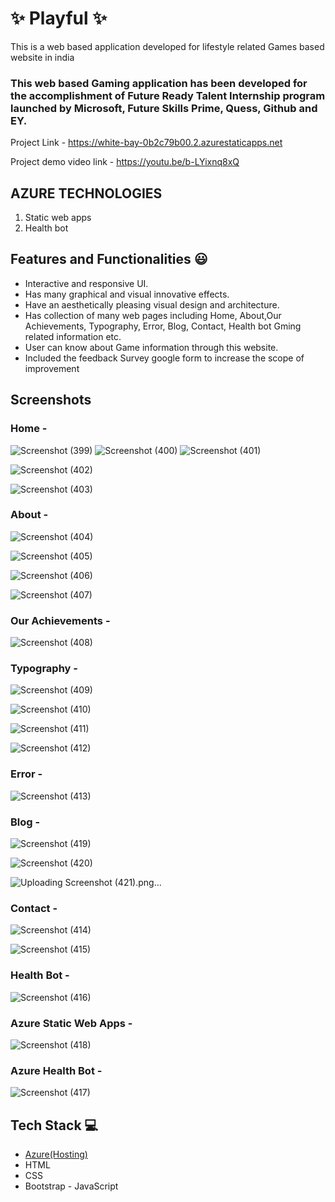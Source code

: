 # ✨ Playful  ✨

This is a web based application developed for lifestyle related Games based website in india

### This web based Gaming application has been developed for the accomplishment of Future Ready Talent Internship program launched by Microsoft, Future Skills Prime, Quess, Github and EY.


Project Link - https://white-bay-0b2c79b00.2.azurestaticapps.net 



Project demo video link  - https://youtu.be/b-LYixnq8xQ 



##   AZURE TECHNOLOGIES   ##


1. Static web apps
2. Health bot


## Features and Functionalities 😃

- Interactive and responsive UI.
- Has many graphical and visual innovative effects.
- Have an aesthetically pleasing visual design and architecture.
- Has collection of many web pages including Home, About,Our Achievements, Typography, Error, Blog, Contact, Health bot Gming related information etc.
- User can know about Game information through this website.
- Included the feedback Survey  google form to increase the scope of improvement 

## Screenshots


### Home -

![Screenshot (399)](https://user-images.githubusercontent.com/123392099/215713201-86d60c12-530c-4674-8699-48782c9d4b98.png)
![Screenshot (400)](https://user-images.githubusercontent.com/123392099/215713220-a820c909-e2b1-4d90-a77a-b831dd493c6a.png)
![Screenshot (401)](https://user-images.githubusercontent.com/123392099/215713239-ddd2b6c1-905a-4c95-acc9-7b96e25f0cb5.png)

![Screenshot (402)](https://user-images.githubusercontent.com/123392099/215713267-5e141ba3-ff05-4c51-9606-3e6b49743126.png)

![Screenshot (403)](https://user-images.githubusercontent.com/123392099/215713292-5861a330-50d5-4206-8dee-0bcb2dadf84c.png)












### About -

![Screenshot (404)](https://user-images.githubusercontent.com/123392099/215713321-05738db5-3a32-4954-839e-2de6ac4337e6.png)


![Screenshot (405)](https://user-images.githubusercontent.com/123392099/215713340-d58071c8-3eda-46a3-80b8-ea0d02c4dc0c.png)

![Screenshot (406)](https://user-images.githubusercontent.com/123392099/215713383-729dc09d-c8a8-4073-bc21-365923de57ed.png)

![Screenshot (407)](https://user-images.githubusercontent.com/123392099/215713404-19fbcd0a-0ce7-4be7-b679-ffa70e98b75b.png)





### Our Achievements -

![Screenshot (408)](https://user-images.githubusercontent.com/123392099/215713418-3f5a83c9-8f94-4fee-a185-804ff500b574.png)














### Typography -

![Screenshot (409)](https://user-images.githubusercontent.com/123392099/215713438-0db5a8b1-b924-4cba-900a-027a5aa83e07.png)

![Screenshot (410)](https://user-images.githubusercontent.com/123392099/215713455-01c01497-4b19-42f3-82c3-a3978c91b878.png)

![Screenshot (411)](https://user-images.githubusercontent.com/123392099/215713471-e497eb88-e281-4a06-a6a6-49f1d3b68109.png)



![Screenshot (412)](https://user-images.githubusercontent.com/123392099/215713495-31ddafe4-d679-4ad8-b0e5-b1089061e958.png)













### Error -

![Screenshot (413)](https://user-images.githubusercontent.com/123392099/215713505-5af1459f-0789-4660-8177-b598758e2868.png)















### Blog -

![Screenshot (419)](https://user-images.githubusercontent.com/123392099/215714001-d605c56c-ace0-4b19-afc3-5e834af30287.png)

![Screenshot (420)](https://user-images.githubusercontent.com/123392099/215714037-04eddbf8-29a4-4977-bf4f-3965caf86577.png)


![Uploading Screenshot (421).png…]()








### Contact -


![Screenshot (414)](https://user-images.githubusercontent.com/123392099/215713565-5b862d3c-a2fe-4c32-b32f-d211839442aa.png)


![Screenshot (415)](https://user-images.githubusercontent.com/123392099/215713589-04d8657b-9dee-495d-8b5b-45983522b18c.png)














### Health Bot -

![Screenshot (416)](https://user-images.githubusercontent.com/123392099/215713609-fbb2e521-123c-4f6a-9326-64178d5ccc82.png)















### Azure Static Web Apps -

![Screenshot (418)](https://user-images.githubusercontent.com/123392099/215713628-227eeedb-24b9-4539-8aa4-9ac9e093d7ee.png)












### Azure Health Bot -


![Screenshot (417)](https://user-images.githubusercontent.com/123392099/215713678-0b94378a-f812-44da-9bd9-ac1311d8a63f.png)


















## Tech Stack 💻

- [Azure(Hosting)](https://azure.microsoft.com/en-in/features/azure-portal/)
- HTML
- CSS
- Bootstrap
- JavaScript
